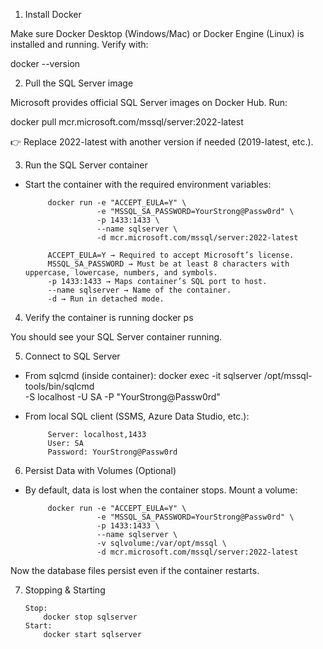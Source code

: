 1. Install Docker

Make sure Docker Desktop (Windows/Mac) or Docker Engine (Linux) is installed and running.
Verify with:

docker --version

2. Pull the SQL Server image

Microsoft provides official SQL Server images on Docker Hub.
Run:

docker pull mcr.microsoft.com/mssql/server:2022-latest


👉 Replace 2022-latest with another version if needed (2019-latest, etc.).

3. Run the SQL Server container

- Start the container with the required environment variables:

           docker run -e "ACCEPT_EULA=Y" \
                      -e "MSSQL_SA_PASSWORD=YourStrong@Passw0rd" \
                      -p 1433:1433 \
                      --name sqlserver \
                      -d mcr.microsoft.com/mssql/server:2022-latest

           ACCEPT_EULA=Y → Required to accept Microsoft’s license.
           MSSQL_SA_PASSWORD → Must be at least 8 characters with uppercase, lowercase, numbers, and symbols.
           -p 1433:1433 → Maps container’s SQL port to host.
           --name sqlserver → Name of the container.
           -d → Run in detached mode.

4. Verify the container is running
           docker ps


You should see your SQL Server container running.

5. Connect to SQL Server

- From sqlcmd (inside container): 
           docker exec -it sqlserver /opt/mssql-tools/bin/sqlcmd \
               -S localhost -U SA -P "YourStrong@Passw0rd"

- From local SQL client (SSMS, Azure Data Studio, etc.):

           Server: localhost,1433
           User: SA
           Password: YourStrong@Passw0rd

6. Persist Data with Volumes (Optional)

- By default, data is lost when the container stops. Mount a volume:

           docker run -e "ACCEPT_EULA=Y" \
                      -e "MSSQL_SA_PASSWORD=YourStrong@Passw0rd" \
                      -p 1433:1433 \
                      --name sqlserver \
                      -v sqlvolume:/var/opt/mssql \
                      -d mcr.microsoft.com/mssql/server:2022-latest


Now the database files persist even if the container restarts.

7. Stopping & Starting

       Stop:
           docker stop sqlserver
       Start:
           docker start sqlserver
